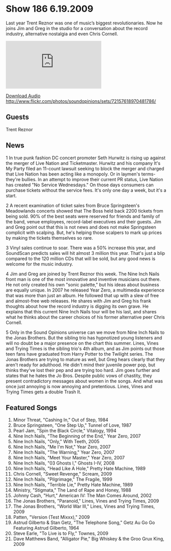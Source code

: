 # Show 186 6.19.2009
Last year Trent Reznor was one of music’s biggest revolutionaries. Now he joins Jim and Greg in the studio for a conversation about the record industry, alternative nostalgia and even Chris Cornell. 

![main image](http://www.soundopinions.org/images/2009/Trent/x.php)

[Download Audio](http://audio.soundopinions.org/streams/2009/06/so_20090619.m3u)
http://www.flickr.com/photos/soundopinions/sets/72157618970481786/

## Guests
Trent Reznor 

## News
1 In true punk fashion DC concert promoter Seth Hurwitz is rising up against the merger of Live Nation and Ticketmaster. Hurwitz and his company It's My Party filed an 11-count lawsuit seeking to block the merger and charged that Live Nation has been acting like a monopoly. Or in laymen's terms-they're bullies. In an attempt to improve their current PR status, Live Nation has created "No Service Wednesdays." On those days consumers can purchase tickets without the service fees. It's only one day a week, but it's a start.

2 A recent examination of ticket sales from Bruce Springsteen's Meadowlands concerts showed that The Boss held back 2200 tickets from being sold. 90% of the best seats were reserved for friends and family of the band, venue employees, record-label executives and their guests. Jim and Greg point out that this is not news and does not make Springsteen complicit with scalping. But, he's helping those scalpers to mark up prices by making the tickets themselves so rare.

3 Vinyl sales continue to soar. There was a 50% increase this year, and SoundScan predicts sales will hit almost 3 million this year. That's just a blip compared to the 120 million CDs that will be sold, but any good news is welcome for the music industry.

4 Jim and Greg are joined by Trent Reznor this week. The Nine Inch Nails front man is one of the most innovative and inventive musicians out there. He not only created his own "sonic palette," but his ideas about business are equally unique. In 2007 he released Year Zero, a multimedia experience that was more than just an album. He followed that up with a slew of free and almost-free web releases. He shares with Jim and Greg his frank thoughts about how the record industry is digging its own grave. He explains that this current Nine Inch Nails tour will be his last, and shares what he thinks about the career choices of his former alternative peer Chris Cornell.

5 Only in the Sound Opinions universe can we move from Nine Inch Nails to the Jonas Brothers. But the sibling trio has hypnotized young listeners and will no doubt be a major presence on the chart this summer. Lines, Vines and Trying Times is the sibling trio's 4th album, and as Jim points out those teen fans have graduated from Harry Potter to the Twilight series. The Jonas Brothers are trying to mature as well, but Greg hears clearly that they aren't ready for adulthood. He didn't mind their juvenile power pop, but thinks they've lost their pep and are trying too hard. Jim goes further and states that he hates the Jo Bros. Despite public vows of chastity, they present contradictory messages about women in the songs. And what was once just annoying is now annoying and pretentious. Lines, Vines and Trying Times gets a double Trash It.

## Featured Songs
1. Minor Threat, "Cashing In," Out of Step, 1984
2. Bruce Springsteen, "One Step Up," Tunnel of Love, 1987
3. Pearl Jam, "Spin the Black Circle," Vitalogy, 1994
4. Nine Inch Nails, "The Beginning of the End," Year Zero, 2007
5. Nine Inch Nails, "Only," With Teeth, 2005
6. Nine Inch Nails, "Me I'm Not," Year Zero, 2007
7. Nine Inch Nails, "The Warning," Year Zero, 2007
8. Nine Inch Nails, "Meet Your Master," Year Zero, 2007
9. Nine Inch Nails, "03 Ghosts I," Ghosts I-IV, 2008
10. Nine Inch Nails, "Head Like A Hole," Pretty Hate Machine, 1989
11. Chris Cornell, "Sweet Revenge," Scream, 2009 
12. Nine Inch Nails, "Pilgrimage," The Fragile, 1999
13. Nine Inch Nails, "Terrible Lie," Pretty Hate Machine, 1989
14. Ministry, "Stigmata," The Land of Rape and Honey, 1988
15. Johnny Cash, "Hurt," American IV: The Man Comes Around, 2002
16. The Jonas Brothers, "Paranoid," Lines, Vines and Trying Times, 2009
17. The Jonas Brothers, "World War III," Lines, Vines and Trying Times, 2009
18. Patten, "Version (Test Mixxx)," 2009
19. Astrud Gilberto & Stan Getz, "The Telephone Song," Getz Au Go Go Featuring Astrud Gilberto, 1964
20. Steve Earle, "To Live is to Fly," Townes, 2009
21. Dave Matthews Band, "Alligator Pie," Big Whiskey & the Groo Grux King, 2009
